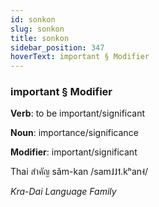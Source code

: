 ```yaml
---
id: sonkon
slug: sonkon
title: sonkon
sidebar_position: 347
hoverText: important § Modifier
---
```


### important § Modifier

**Verb**: to be important/significant

**Noun**: importance/significance

**Modifier**: important/significant

Thai สำคัญ sǎm-kan /sam˩˩˦.kʰan˧/

*Kra-Dai Language Family*